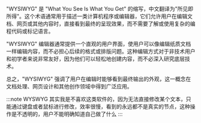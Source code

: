 "WYSIWYG" 是 "What You See Is What You Get" 的缩写，中文翻译为"所见即所得"。这个术语通常用于描述一类计算机程序或编辑器，它们允许用户在编辑文档、网页或其他内容时，直接看到最终的呈现效果，而不需要了解或使用复杂的编程代码或标记语言。

"WYSIWYG" 编辑器通常提供一个直观的用户界面，使用户可以像编辑纸质文档一样编辑内容，而不必担心后续的格式或排版问题。这种编辑方式对于非技术用户和初学者来说非常友好，因为他们可以轻松地创建内容，而不必深入研究底层技术。

总之，"WYSIWYG" 强调了用户在编辑时能够看到最终输出的外观，这一概念在文档处理、网页设计和其他创作领域中得到广泛应用。

:::note WYSWYG
其实我是不喜欢这类软件的，因为无法直接修改某个文本，只能通过键盘或者鼠标进行修改，效率很慢，看到的永远都不是真实的节点，这种操作是不透明的，用户不能明确知道自己做了什么
:::